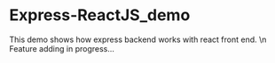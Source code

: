 # Express-ReactJS_demo
This demo shows how express backend works with react front end. \n
Feature adding in progress...
